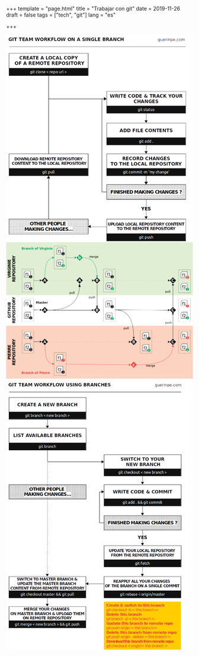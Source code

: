+++
template = "page.html"
title = "Trabajar con git"
date =  2019-11-26
draft = false
tags = ["tech", "git"]
lang = "es"

+++




<img src="git_team_workflow_singlebranch_peguerin.png" width="600" />



<img src="git_timeline.png" width="800" />




<img src="git_team_workflow_usingbranches.png" width="600" />
